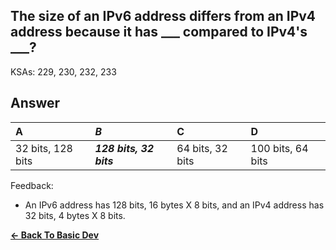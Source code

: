 ## The size of an IPv6 address differs from an IPv4 address because it has ___ compared to IPv4's ___?

KSAs: 229, 230, 232, 233

## Answer
| A | ***B*** | C | D |
| :--- | :--- | :--- | :--- |
| 32 bits, 128 bits | ***128 bits, 32 bits*** | 64 bits, 32 bits | 100 bits, 64 bits |


Feedback:

- An IPv6 address has 128 bits, 16 bytes X 8 bits, and an IPv4 address has 32 bits, 4 bytes X 8 bits.

[**<- Back To Basic Dev**](../../../Basic_Dev.md)


